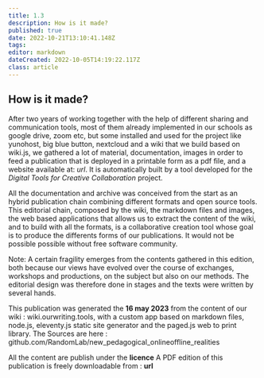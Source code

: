 ```yaml
---
title: 1.3
description: How is it made?
published: true
date: 2022-10-21T13:10:41.148Z
tags: 
editor: markdown
dateCreated: 2022-10-05T14:19:22.117Z
class: article
---
```


## How is it made?
After two years of working together with the help of different sharing and communication tools, most of them already implemented in our schools as google drive, zoom etc, but some installed and used for the project like yunohost, big blue button, nextcloud and a wiki that we build based on wiki.js, we gathered a lot of material, documentation, images in order to feed a publication that is deployed in a printable form as a pdf file, and a website available at: *url*.
It is automatically built by a tool developed for the *Digital Tools for Creative Collaboration* project.

All the documentation and archive  was conceived from the start as an hybrid publication chain combining different formats and open source tools. This editorial chain, composed by the wiki, the markdown files and images, the web based applications that allows us to extract the content of the wiki, and to build with all the formats, is a collaborative creation tool whose goal is to produce the differents forms of our publications. It would not be possible possible without free software community. 

Note: A certain fragility emerges from the contents gathered in this edition, both because our views have evolved over the course of exchanges, workshops and productions, on the subject but also on our methods. The editorial design was therefore done in stages and the texts were written by several hands.

This publication was generated the **16 may 2023** from the content of our wiki : wiki.ourwriting.tools, with a custom app based on markdown files, node.js, eleventy.js static site generator and the paged.js web to print library. 
The Sources are here : github.com/RandomLab/new_pedagogical_onlineoffline_realities

All the content are publish under the **licence** 
A PDF edition of this publication is freely downloadable from : **url**